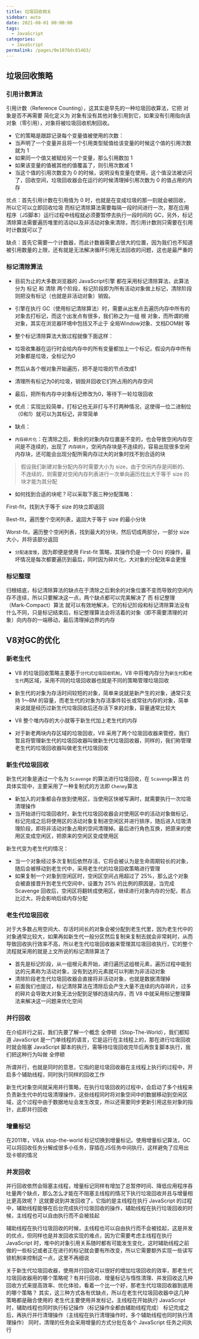 ```yaml
---
title: 垃圾回收相关
sidebar: auto
date: 2021-08-01 00:00:00
tags: 
  - JavaScript
categories: 
  - JavaScript
permalink: /pages/0e1076dc81463/
---
```


## 垃圾回收策略

### 引用计数算法
引用计数（Reference Counting），这其实是早先的一种垃圾回收算法，它把 对象是否不再需要 简化定义为 对象有没有其他对象引用到它，如果没有引用指向该对象（零引用），对象将被垃圾回收机制回收。
- 它的策略是跟踪记录每个变量值被使用的次数：
 - 当声明了一个变量并且将一个引用类型赋值给该变量的时候这个值的引用次数就为 1
 - 如果同一个值又被赋给另一个变量，那么引用数加 1
 - 如果该变量的值被其他的值覆盖了，则引用次数减 1
 - 当这个值的引用次数变为 0 的时候，说明没有变量在使用，这个值没法被访问了，回收空间，垃圾回收器会在运行的时候清理掉引用次数为 0 的值占用的内存

优点：首先引用计数在引用值为 0 时，也就是在变成垃圾的那一刻就会被回收，所以它可以立即回收垃圾
而标记清除算法需要每隔一段时间进行一次，那在应用程序（JS脚本）运行过程中线程就必须要暂停去执行一段时间的 GC，另外，标记清除算法需要遍历堆里的活动以及非活动对象来清除，而引用计数则只需要在引用时计数就可以了

缺点：首先它需要一个计数器，而此计数器需要占很大的位置，因为我们也不知道被引用数量的上限，还有就是无法解决循环引用无法回收的问题，这也是最严重的

### 标记清除算法
- 目前为止的大多数浏览器的 JavaScript引擎 都在采用标记清除算法，此算法分为 标记 和 清除 两个阶段，标记阶段即为所有活动对象做上标记，清除阶段则把没有标记（也就是非活动对象）销毁。

- 引擎在执行 GC（使用标记清除算法）时，需要从出发点去遍历内存中所有的对象去打标记，而这个出发点有很多，我们称之为一组 根 对象，而所谓的根对象，其实在浏览器环境中包括又不止于 全局Window对象、文档DOM树 等

- 整个标记清除算法大致过程就像下面这样：

 - 垃圾收集器在运行时会给内存中的所有变量都加上一个标记，假设内存中所有对象都是垃圾，全标记为0
 - 然后从各个根对象开始遍历，把不是垃圾的节点改成1
 - 清理所有标记为0的垃圾，销毁并回收它们所占用的内存空间
 - 最后，把所有内存中对象标记修改为0，等待下一轮垃圾回收

- 优点：实现比较简单，打标记也无非打与不打两种情况，这使得一位二进制位（0和1）就可以为其标记，非常简单

- 缺点：
 - `内存碎片化`：在清除之后，剩余的对象内存位置是不变的，也会导致空闲内存空间是不连续的，出现了 `内存碎片`，空闲内存块是不连续的，容易出现很多空闲内存块，还可能会出现分配所需内存过大的对象时找不到合适的块

 >假设我们新建对象分配内存时需要大小为 size，由于空闲内存是间断的、不连续的，则需要对空闲内存列表进行一次单向遍历找出大于等于 size 的块才能为其分配

 - 如何找到合适的块呢？可以采取下面三种分配策略：

  First-fit，找到大于等于 size 的块立即返回

  Best-fit，遍历整个空闲列表，返回大于等于 size 的最小分块

  Worst-fit，遍历整个空闲列表，找到最大的分块，然后切成两部分，一部分 size 大小，并将该部分返回

 - `分配速度慢`，因为即便是使用 First-fit 策略，其操作仍是一个 O(n) 的操作，最坏情况是每次都要遍历到最后，同时因为碎片化，大对象的分配效率会更慢

### 标记整理

归根结底，标记清除算法的缺点在于清除之后剩余的对象位置不变而导致的空闲内存不连续，所以只要解决这一点，两个缺点都可以完美解决了
而 标记整理（Mark-Compact）算法 就可以有效地解决，它的标记阶段和标记清除算法没有什么不同，只是标记结束后，标记整理算法会将活着的对象（即不需要清理的对象）向内存的一端移动，最后清理掉边界的内存

## V8对GC的优化

### 新老生代
- V8 的垃圾回收策略主要基于`分代式垃圾回收机制`，V8 中将堆内存分为`新生代`和`老生代`两区域，采用不同的垃圾回收器也就是不同的策略管理垃圾回收
- 新生代的对象为存活时间较短的对象，简单来说就是新产生的对象，通常只支持 1～8M 的容量，而老生代的对象为存活事件较长或常驻内存的对象，简单来说就是经历过新生代垃圾回收后还存活下来的对象，容量通常比较大
- V8 整个堆内存的大小就等于新生代加上老生代的内存

- 对于新老两块内存区域的垃圾回收，V8 采用了两个垃圾回收器来管控，我们暂且将管理新生代的垃圾回收器叫做新生代垃圾回收器，同样的，我们称管理老生代的垃圾回收器叫做老生代垃圾回收

### 新生代垃圾回收
新生代对象是通过一个名为 `Scavenge` 的算法进行垃圾回收，在 `Scavenge`算法 的具体实现中，主要采用了一种复制式的方法即 `Cheney`算法
- 新加入的对象都会存放到使用区，当使用区快被写满时，就需要执行一次垃圾清理操作
- 当开始进行垃圾回收时，新生代垃圾回收器会对使用区中的活动对象做标记，标记完成之后将使用区的活动对象复制进空闲区并进行排序，随后进入垃圾清理阶段，即将非活动对象占用的空间清理掉。最后进行角色互换，把原来的使用区变成空闲区，把原来的空闲区变成使用区

新生代变为老生代的情况：

- 当一个对象经过多次复制后依然存活，它将会被认为是生命周期较长的对象，随后会被移动到老生代中，采用老生代的垃圾回收策略进行管理
- 如果复制一个对象到空闲区时，空闲区空间占用超过了 25%，那么这个对象会被直接晋升到老生代空间中，设置为 25% 的比例的原因是，当完成 Scavenge 回收后，空闲区将翻转成使用区，继续进行对象内存的分配，若占比过大，将会影响后续内存分配

### 老生代垃圾回收
对于大多数占用空间大、存活时间长的对象会被分配到老生代里，因为老生代中的对象通常比较大，如果再如新生代一般分区然后复制来复制去就会非常耗时，从而导致回收执行效率不高，所以老生代垃圾回收器来管理其垃圾回收执行，它的整个流程就采用的就是上文所说的标记清除算法了

- 首先是标记阶段，从一组根元素开始，递归遍历这组根元素，遍历过程中能到达的元素称为活动对象，没有到达的元素就可以判断为非活动对象
- 清除阶段老生代垃圾回收器会直接将非活动对象，也就是数据清理掉
- 前面我们也提过，标记清除算法在清除后会产生大量不连续的内存碎片，过多的碎片会导致大对象无法分配到足够的连续内存，而 V8 中就采用标记整理算法来解决这一问题来优化空间

### 并行回收
在介绍并行之前，我们先要了解一个概念 全停顿（Stop-The-World），我们都知道 JavaScript 是一门单线程的语言，它是运行在主线程上的，那在进行垃圾回收时就会阻塞 JavaScript 脚本的执行，需等待垃圾回收完毕后再恢复脚本执行，我们把这种行为叫做 全停顿

所谓并行，也就是同时的意思，它指的是垃圾回收器在主线程上执行的过程中，开启多个辅助线程，同时执行同样的回收工作

新生代对象空间就采用并行策略，在执行垃圾回收的过程中，会启动了多个线程来负责新生代中的垃圾清理操作，这些线程同时将对象空间中的数据移动到空闲区域，这个过程中由于数据地址会发生改变，所以还需要同步更新引用这些对象的指针，此即并行回收

### 增量标记
在2011年，V8从 stop-the-world 标记切换到增量标记。使用增量标记算法，GC 可以将回收任务分解成很多小任务，穿插在JS任务中间执行，这样避免了应用出现卡顿的情况

### 并发回收
并行回收依然会阻塞主线程，增量标记同样有增加了总暂停时间、降低应用程序吞吐量两个缺点，那么怎么才能在不阻塞主线程的情况下执行垃圾回收并且与增量相比更高效呢？
这就要说到并发回收了，它指的是主线程在执行 JavaScript 的过程中，辅助线程能够在后台完成执行垃圾回收的操作，辅助线程在执行垃圾回收的时候，主线程也可以自由执行而不会被挂起

辅助线程在执行垃圾回收的时候，主线程也可以自由执行而不会被挂起，这是并发的优点，但同样也是并发回收实现的难点，因为它需要考虑主线程在执行 JavaScript  时，堆中的对象引用关系随时都有可能发生变化，这时辅助线程之前做的一些标记或者正在进行的标记就会要有所改变，所以它需要额外实现一些读写锁机制来控制这一点，这里不再细说


关于新生代垃圾回收器，使用并行回收可以很好的增加垃圾回收的效率，那老生代垃圾回收器用的哪个策略呢？有并行回收、增量标记与惰性清理、并发回收这几种回收方式来提高效率、优化体验，看着一个比一个好，那老生代垃圾回收器到底用的哪个策略？
其实，这三种方式各有优缺点，所以在老生代垃圾回收器中这几种策略都是融合使用的
老生代主要使用并发标记，主线程在开始执行 JavaScript 时，辅助线程也同时执行标记操作（标记操作全都由辅助线程完成）
标记完成之后，再执行并行清理操作（主线程在执行清理操作时，多个辅助线程也同时执行清理操作）
同时，清理的任务会采用增量的方式分批在各个 JavaScript 任务之间执行













